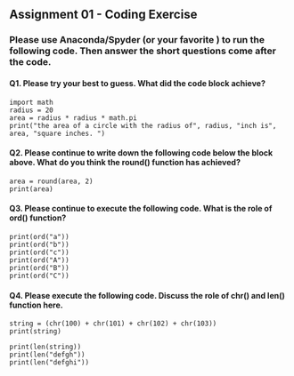## Assignment 01 - Coding Exercise

### Please use Anaconda/Spyder (or your favorite ) to run the following code. Then answer the short questions come after the code.


#### Q1. Please try your best to guess. What did the code block achieve?
```
import math
radius = 20
area = radius * radius * math.pi
print("the area of a circle with the radius of", radius, "inch is", area, "square inches. ")
```

#### Q2. Please continue to write down the following code below the block above. What do you think the round() function has achieved?
```
area = round(area, 2)
print(area)
```

#### Q3. Please continue to execute the following code. What is the role of ord() function? 
```
print(ord("a"))
print(ord("b"))
print(ord("c"))
print(ord("A"))
print(ord("B"))
print(ord("C"))
```

#### Q4. Please execute the following code. Discuss the role of chr() and len() function here.
```
string = (chr(100) + chr(101) + chr(102) + chr(103))
print(string)

print(len(string))
print(len("defgh"))
print(len("defghi"))
```
